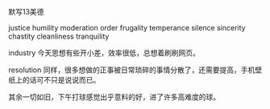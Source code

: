 默写13美德

justice humility moderation order frugality temperance silence sincerity chastity cleanliness tranquility  

industry 今天思想有些开小差，效率很低，总想着刷刷网页。

resolution 同样，很多想做的正事被日常琐碎的事情分散了，还需要提高，手机壁纸上的话可不只是说说而已。

其余一切如旧，下午打球感觉出乎意料的好，进了许多高难度的球。



